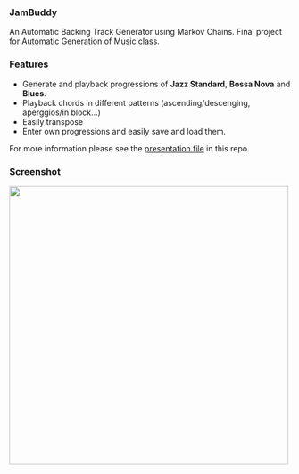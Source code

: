 ### JamBuddy

An Automatic Backing Track Generator using Markov Chains. Final project for Automatic Generation of Music class.

### Features
* Generate and playback progressions of __Jazz Standard__, __Bossa Nova__ and __Blues__.
* Playback chords in different patterns (ascending/descenging, aperggios/in block...)
* Easily transpose
* Enter own progressions and easily save and load them.

For more information please see the [presentation file](https://github.com/nunoh/JamBuddy/blob/master/presentation.pptx) in this repo.

### Screenshot

<img src="https://raw.github.com/nunoh/JamBuddy/master/screen.png" width="500px"/>

